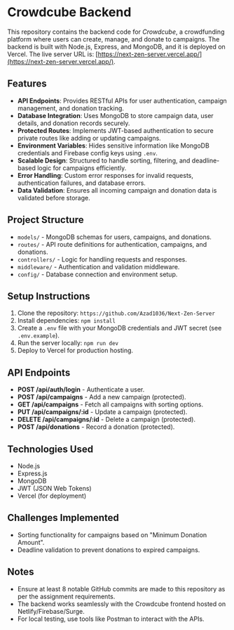 # Crowdcube Backend

This repository contains the backend code for _Crowdcube_, a crowdfunding platform where users can create, manage, and donate to campaigns. The backend is built with Node.js, Express, and MongoDB, and it is deployed on Vercel. The live server URL is: [https://next-zen-server.vercel.app/](https://next-zen-server.vercel.app/).

## Features

- **API Endpoints**: Provides RESTful APIs for user authentication, campaign management, and donation tracking.
- **Database Integration**: Uses MongoDB to store campaign data, user details, and donation records securely.
- **Protected Routes**: Implements JWT-based authentication to secure private routes like adding or updating campaigns.
- **Environment Variables**: Hides sensitive information like MongoDB credentials and Firebase config keys using `.env`.
- **Scalable Design**: Structured to handle sorting, filtering, and deadline-based logic for campaigns efficiently.
- **Error Handling**: Custom error responses for invalid requests, authentication failures, and database errors.
- **Data Validation**: Ensures all incoming campaign and donation data is validated before storage.

## Project Structure

- `models/` - MongoDB schemas for users, campaigns, and donations.
- `routes/` - API route definitions for authentication, campaigns, and donations.
- `controllers/` - Logic for handling requests and responses.
- `middleware/` - Authentication and validation middleware.
- `config/` - Database connection and environment setup.

## Setup Instructions

1. Clone the repository: `https://github.com/Azad1036/Next-Zen-Server`
2. Install dependencies: `npm install`
3. Create a `.env` file with your MongoDB credentials and JWT secret (see `.env.example`).
4. Run the server locally: `npm run dev`
5. Deploy to Vercel for production hosting.

## API Endpoints

- **POST /api/auth/login** - Authenticate a user.
- **POST /api/campaigns** - Add a new campaign (protected).
- **GET /api/campaigns** - Fetch all campaigns with sorting options.
- **PUT /api/campaigns/:id** - Update a campaign (protected).
- **DELETE /api/campaigns/:id** - Delete a campaign (protected).
- **POST /api/donations** - Record a donation (protected).

## Technologies Used

- Node.js
- Express.js
- MongoDB
- JWT (JSON Web Tokens)
- Vercel (for deployment)

## Challenges Implemented

- Sorting functionality for campaigns based on "Minimum Donation Amount".
- Deadline validation to prevent donations to expired campaigns.

## Notes

- Ensure at least 8 notable GitHub commits are made to this repository as per the assignment requirements.
- The backend works seamlessly with the Crowdcube frontend hosted on Netlify/Firebase/Surge.
- For local testing, use tools like Postman to interact with the APIs.
